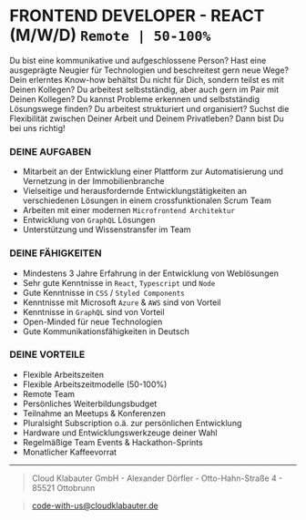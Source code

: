 # FRONTEND DEVELOPER - REACT (M/W/D) `Remote | 50-100%`

Du bist eine kommunikative und aufgeschlossene Person? Hast eine ausgeprägte Neugier für Technologien und beschreitest gern neue Wege? Dein erlerntes Know-how behältst Du nicht für Dich, sondern teilst es mit Deinen Kollegen? Du arbeitest selbstständig, aber auch gern im Pair mit Deinen Kollegen? Du kannst Probleme erkennen und selbstständig Lösungswege finden? Du arbeitest strukturiert und organisiert? Suchst die Flexibilität zwischen Deiner Arbeit und Deinem Privatleben? Dann bist Du bei uns richtig!


### DEINE AUFGABEN

- Mitarbeit an der Entwicklung einer Plattform zur Automatisierung und Vernetzung in der Immobilienbranche
- Vielseitige und herausfordernde Entwicklungstätigkeiten an verschiedenen Lösungen in einem crossfunktionalen Scrum Team
- Arbeiten mit einer modernen `Microfrontend Architektur`
- Entwicklung von `GraphQL` Lösungen
- Unterstützung und Wissenstransfer im Team

### DEINE FÄHIGKEITEN

- Mindestens 3 Jahre Erfahrung in der Entwicklung von Weblösungen 
- Sehr gute Kenntnisse in `React`, `Typescript` und `Node`
- Gute Kenntnisse in `CSS` / `Styled Components`
- Kenntnisse mit Microsoft `Azure` & `AWS` sind von Vorteil
- Kenntnisse in `GraphQL` sind von Vorteil
- Open-Minded für neue Technologien
- Gute Kommunikationsfähigkeiten in Deutsch

### DEINE VORTEILE

- Flexible Arbeitszeiten
- Flexible Arbeitszeitmodelle (50-100%)
- Remote Team
- Persönliches Weiterbildungsbudget
- Teilnahme an Meetups & Konferenzen
- Pluralsight Subscription o.ä. zur persönlichen Entwicklung
- Hardware und Entwicklungswerkzeuge deiner Wahl
- Regelmäßige Team Events & Hackathon-Sprints
- Monatlicher Kaffeevorrat


---

> Cloud Klabauter GmbH - Alexander Dörfler - Otto-Hahn-Straße 4 - 85521 Ottobrunn

> code-with-us@cloudklabauter.de